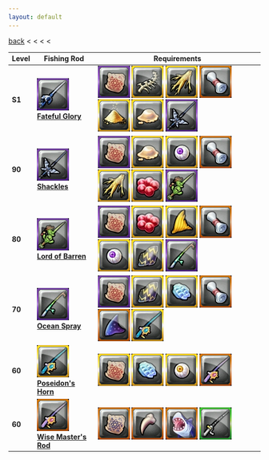 ```yaml
---
layout: default
---
```


[back](../) < < < <

| Level | Fishing Rod | Requirements |
| ----- | ----------- | ------------ |
| **S1** | [![Fateful Glory](fateful-glory.jpg)](https://www.aurakingdom-db.com/item/19672-fateful-glory) <br/> [**Fateful Glory**](https://www.aurakingdom-db.com/item/19672-fateful-glory) | [![Fusion Formula: Fateful Glory](fusion-formula-fateful-glory.jpg)](https://www.aurakingdom-db.com/item/19682-fusion-formula-fateful-glory) [![Gold Leaf Phantom Backbone](gold-leaf-phantom-backbone-x2.jpg)](https://www.aurakingdom-db.com/item/19703-gold-leaf-phantom-backbone) [![Glorious Sunrise Feet](glorious-sunrise-feet-x2.jpg)](https://www.aurakingdom-db.com/item/19336-glorious-sunrise-feet) [![Blueprint: Lv.10 Versatile Fishing Rod Parts](blueprint-lv10-versatile-fishing-rod-parts.jpg)](https://www.aurakingdom-db.com/item/19720-blueprint-lv10-versatile-fishing-rod-parts) [![Gold Leaf Phantom Dust](gold-leaf-phantom-dust-x5.jpg)](https://www.aurakingdom-db.com/item/19704-gold-leaf-phantom-dust) [![Glorious Sunrise Membrane](glorious-sunrise-membrane-x5.jpg)](https://www.aurakingdom-db.com/item/19335-glorious-sunrise-membrane) [![Shackles](shackles.jpg)](https://www.aurakingdom-db.com/item/19308-shackles) |
| **90** | [![Shackles](shackles.jpg)](https://www.aurakingdom-db.com/item/19308-shackles) <br/> [**Shackles**](https://www.aurakingdom-db.com/item/19308-shackles) | [![Fusion Formula: Shackles](fusion-formula-shackles.jpg)](https://www.aurakingdom-db.com/item/19318-fusion-formula-shackles) [![Glorious Sunrise Membrane](glorious-sunrise-membrane-x2.jpg)](https://www.aurakingdom-db.com/item/19335-glorious-sunrise-membrane) [![Mystic Violet Fish Eye](mystic-violet-fish-eye-x2.jpg)](https://www.aurakingdom-db.com/item/18271-mystic-violet-fish-eye) [![Blueprint: Lv.9 Versatile Fishing Rod Parts](blueprint-lv9-versatile-fishing-rod-parts.jpg)](https://www.aurakingdom-db.com/item/19352-blueprint-lv9-versatile-fishing-rod-parts) [![Glorious Sunrise Feet](glorious-sunrise-feet-x5.jpg)](https://www.aurakingdom-db.com/item/19336-glorious-sunrise-feet) [![Demonic Red Fish Eggs](demonic-red-fish-eggs-x5.jpg)](https://www.aurakingdom-db.com/item/18273-demonic-red-fish-eggs) [![Lord of Barren](lord-of-barren.jpg)](https://www.aurakingdom-db.com/item/18227-lord-of-barren) |
| **80** | [![Lord of Barren](lord-of-barren.jpg)](https://www.aurakingdom-db.com/item/18227-lord-of-barren) <br/> [**Lord of Barren**](https://www.aurakingdom-db.com/item/18227-lord-of-barren) | [![Fusion Formula: Lord of Barren](fusion-formula-lord-of-barren.jpg)](https://www.aurakingdom-db.com/item/18247-fusion-formula-lord-of-barren) [![Demonic Red Fish Eggs](demonic-red-fish-eggs-x2.jpg)](https://www.aurakingdom-db.com/item/18273-demonic-red-fish-eggs) [![Golden Fish Fin](golden-fish-fin-x2.jpg)](https://www.aurakingdom-db.com/item/17361-golden-fish-fin) [![Blueprint: Lv8 Versatile Fishing Rod Parts](blueprint-lv8-versatile-fishing-rod-parts.jpg)](https://www.aurakingdom-db.com/item/18291-blueprint-lv8-versatile-fishing-rod-parts) [![Mystic Violet Fish Eye](mystic-violet-fish-eye-x5.jpg)](https://www.aurakingdom-db.com/item/18271-mystic-violet-fish-eye) [![Silverside Scales](silverside-scales-x5.jpg)](https://www.aurakingdom-db.com/item/15519-silverside-scales) [![Ocean Spray](ocean-spray.jpg)](https://www.aurakingdom-db.com/item/15444-ocean-spray) |
| **70** | [![Ocean Spray](ocean-spray.jpg)](https://www.aurakingdom-db.com/item/15444-ocean-spray) <br/> [**Ocean Spray**](https://www.aurakingdom-db.com/item/15444-ocean-spray) | [![Fusion Formula: Ocean Spray](fusion-formula-ocean-spray.jpg)](https://www.aurakingdom-db.com/item/15479-fusion-formula-ocean-spray) [![Silverside Scales](silverside-scales-x2.jpg)](https://www.aurakingdom-db.com/item/15519-silverside-scales) [![Ice Field Continent Turtle Armor](ice-field-continent-turtle-armor-x2.jpg)](https://www.aurakingdom-db.com/item/14485-ice-field-continent-turtle-armor) [![Fishing Equipment Blueprint: Lv.7 Versatile Fishing Rod Parts](fishing-equipment-blueprint-lv7-versatile-fishing-rod-parts.jpg)](https://www.aurakingdom-db.com/item/15952-fishing-equipment-blueprint-lv7-versatile-fishing-rod-parts) [![Midnight Wing](midnight-wing-x5.jpg)](https://www.aurakingdom-db.com/item/15518-midnight-wing) [![Poseidon's Horn](poseidons-horn.jpg)](https://www.aurakingdom-db.com/item/12817-poseidons-horn) |
| **60** | [![Poseidon's Horn](poseidons-horn.jpg)](https://www.aurakingdom-db.com/item/12817-poseidons-horn) <br/> [**Poseidon's Horn**](https://www.aurakingdom-db.com/item/12817-poseidons-horn) | [![Fusion Formula: Poseidon's Horn](fusion-formula-poseidons-horn.jpg)](https://www.aurakingdom-db.com/item/14493-fusion-formula-poseidons-horn) [![Ice Field Continent Turtle Armor](ice-field-continent-turtle-armor-x1.jpg)](https://www.aurakingdom-db.com/item/14485-ice-field-continent-turtle-armor) [![Omniscient Eye](omniscient-eye-x1.jpg)](https://www.aurakingdom-db.com/item/13689-omniscient-eye) [![Wise Master's Rod](wise-masters-rod.jpg)](https://www.aurakingdom-db.com/item/12813-wise-masters-rod) |
| **60** | [![Wise Master's Rod](wise-masters-rod.jpg)](https://www.aurakingdom-db.com/item/12813-wise-masters-rod) <br/> [**Wise Master's Rod**](https://www.aurakingdom-db.com/item/12813-wise-masters-rod) | [![Fusion Formula: Wise Master's Rod](fusion-formula-wise-masters-rod.jpg)](https://www.aurakingdom-db.com/item/13691-fusion-formula-wise-masters-rod) [![Crystallized Heavy Claw](crystallized-heavy-claw-x1.jpg)](https://www.aurakingdom-db.com/item/13688-crystallized-heavy-claw) [![Copper Shark Jaws](copper-shark-jaws-x1.jpg)](https://www.aurakingdom-db.com/item/13153-copper-shark-jaws) [![Noble's Fishing Rod](nobles-fishing-rod.jpg)](https://www.aurakingdom-db.com/item/12797-nobles-fishing-rod) |
